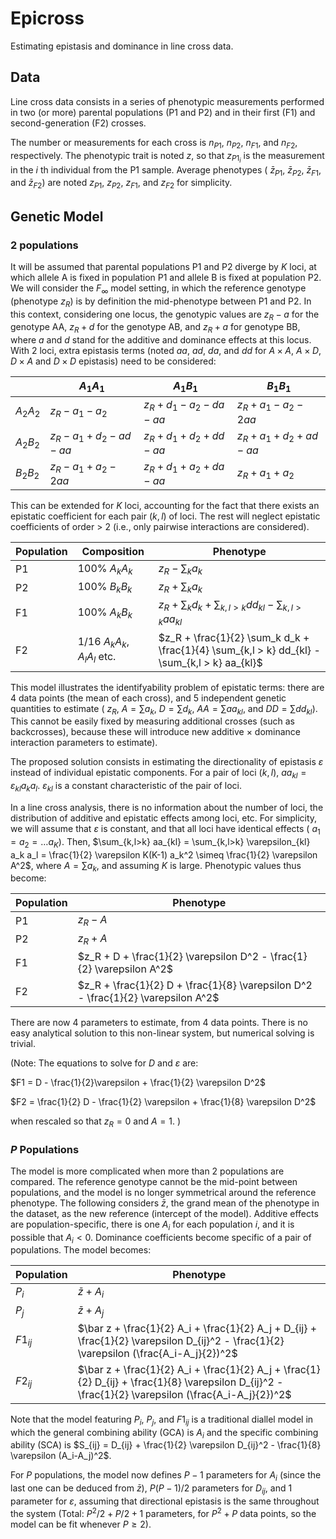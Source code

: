 # Epicross

Estimating epistasis and dominance in line cross data. 

## Data

Line cross data consists in a series of phenotypic measurements performed in two (or more) parental populations (P1 and P2) and in their first (F1) and second-generation (F2) crosses.

The number or measurements for each cross is $n_{P1}$, $n_{P2}$, $n_{F1}$, and $n_{F2}$, respectively. The phenotypic trait is noted $z$, so that $z_{P1_i}$ is the measurement in the $i$ th individual from the P1 sample. Average phenotypes ( $\bar z_{P1}$,  $\bar z_{P2}$,  $\bar z_{F1}$, and  $\bar z_{F2}$) are noted $z_{P1}$,  $z_{P2}$,  $z_{F1}$, and  $z_{F2}$ for simplicity. 

## Genetic Model

### 2 populations

It will be assumed that parental populations P1 and P2 diverge by $K$ loci, at which allele A is fixed in population P1 and allele B is fixed at population P2. We will consider the $F_\infty$ model setting, in which the reference genotype (phenotype $z_R$) is by definition the mid-phenotype between P1 and P2. In this context, considering one locus, the genotypic values are $z_R - a$ for the genotype AA, $z_R + d$ for the genotype AB, and $z_R + a$ for genotype BB, where $a$ and $d$ stand for the additive and dominance effects at this locus. With 2 loci, extra epistasis terms (noted $aa$, $ad$, $da$, and $dd$ for $A\times A$, $A\times D$, $D\times A$ and $D\times D$ epistasis)  need to be considered:


| | $A_1 A_1$ | $A_1 B_1$ | $B_1 B_1$ | 
| --- | --- | --- | --- |
| $A_2 A_2$ | $z_R - a_1 - a_2$ | $z_R + d_1 - a_2 - da- aa$ | $z_R + a_1 - a_2 - 2aa$ |
| $A_2 B_2$ | $z_R - a_1 + d_2 - ad - aa$ | $z_R + d_1 + d_2 + dd - aa$ | $z_R + a_1 + d_2 + ad - aa$ |
| $B_2 B_2$ | $z_R - a_1 + a_2 - 2aa$ | $z_R + d_1 + a_2 + da - aa$ | $z_R + a_1 + a_2$ |

This can be extended for $K$ loci, accounting for the fact that there exists an epistatic coefficient for each pair $(k,l)$ of loci. The rest will neglect epistatic coefficients of order > 2 (i.e., only pairwise interactions are considered). 

| Population | Composition | Phenotype |
| ---------- | ----------- | --------- |
| P1         | 100% $A_k A_k$ | $z_R - \sum_k a_k$ |
| P2         | 100% $B_k B_k$ | $z_R + \sum_k a_k$ |
| F1         | 100% $A_k B_k$ | $z_R + \sum_k d_k + \sum_{k,l > k} dd_{kl} - \sum_{k,l > k} aa_{kl}$ |
| F2         | 1/16 $A_k A_k, A_l A_l$ etc. | $z_R + \frac{1}{2} \sum_k d_k + \frac{1}{4} \sum_{k,l > k} dd_{kl} - \sum_{k,l > k} aa_{kl}$ |

This model illustrates the identifyability problem of epistatic terms: there are 4 data points (the mean of each cross), and 5 independent genetic quantities to estimate ( $z_R$, $A = \sum a_k$, $D=\sum d_k$, $AA = \sum aa_{kl}$, and $DD = \sum dd_{kl}$). This cannot be easily fixed by measuring additional crosses (such as backcrosses), because these will introduce new additive $\times$ dominance interaction parameters to estimate). 

The proposed solution consists in estimating the directionality of epistasis $\varepsilon$ instead of individual epistatic components. For a pair of loci $(k,l)$, $aa_{kl} = \varepsilon_{kl} a_k a_l$. $\varepsilon_{kl}$ is a constant characteristic of the pair of loci. 

In a line cross analysis, there is no information about the number of loci, the distribution of additive and epistatic effects among loci, etc. For simplicity, we will assume that $\varepsilon$ is constant, and that all loci have identical effects ( $a_1 = a_2 = \dots a_K$). Then, $\sum_{k,l>k} aa_{kl} = \sum_{k,l>k} \varepsilon_{kl} a_k a_l = \frac{1}{2} \varepsilon K(K-1) a_k^2 \simeq \frac{1}{2} \varepsilon A^2$, where $A = \sum a_k$, and assuming $K$ is large. Phenotypic values thus become:

| Population | Phenotype |
| ---------- | ----------- |
| P1         | $z_R - A$ |
| P2         | $z_R + A$ |
| F1         | $z_R + D + \frac{1}{2} \varepsilon D^2 - \frac{1}{2} \varepsilon A^2$ |
| F2         | $z_R + \frac{1}{2} D  + \frac{1}{8} \varepsilon D^2 - \frac{1}{2} \varepsilon A^2$ |

There are now 4 parameters to estimate, from 4 data points. There is no easy analytical solution to this non-linear system, but numerical solving is trivial. 

(Note: The equations to solve for $D$ and $\varepsilon$ are:

$F1 = D - \frac{1}{2}\varepsilon + \frac{1}{2} \varepsilon D^2$

$F2 = \frac{1}{2} D - \frac{1}{2} \varepsilon + \frac{1}{8} \varepsilon D^2$

when rescaled so that $z_R = 0$ and $A=1$.
)

### $P$ Populations

The model is more complicated when more than 2 populations are compared. The reference genotype cannot be the mid-point between populations, and the model is no longer symmetrical around the reference phenotype. The following considers $\bar z$, the grand mean of the phenotype in the dataset, as the new reference (intercept of the model). Additive effects are population-specific, there is one $A_i$ for each population $i$, and it is possible that $A_i < 0$. Dominance coefficients become specific of a pair of populations. The model becomes:

| Population | Phenotype |
| ---------- | ----------- |
| $P_i$         | $\bar z + A_i$ |
| $P_j$         | $\bar z + A_j$ |
| $F1_{ij}$         | $\bar z + \frac{1}{2} A_i + \frac{1}{2} A_j + D_{ij} + \frac{1}{2} \varepsilon D_{ij}^2 - \frac{1}{2} \varepsilon (\frac{A_i-A_j}{2})^2$ |
| $F2_{ij}$         | $\bar z + \frac{1}{2} A_i + \frac{1}{2} A_j + \frac{1}{2} D_{ij}  + \frac{1}{8} \varepsilon D_{ij}^2 - \frac{1}{2} \varepsilon (\frac{A_i-A_j}{2})^2$ |

Note that the model featuring $P_i$, $P_j$, and $F1_{ij}$ is a traditional diallel model in which the general combining ability (GCA) is $A_i$ and the specific combining ability (SCA) is $S_{ij} = D_{ij} + \frac{1}{2} \varepsilon D_{ij}^2 - \frac{1}{8} \varepsilon (A_i-A_j)^2$. 

For $P$ populations, the model now defines $P-1$ parameters for $A_i$ (since the last one can be deduced from $\bar z$), $P(P-1)/2$ parameters for $D_{ij}$, and 1 parameter for $\varepsilon$, assuming that directional epistasis is the same throughout the system (Total: $P^2/2 + P/2 + 1$ parameters, for $P^2 + P$ data points, so the model can be fit whenever $P \geq 2$).


